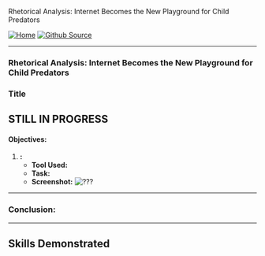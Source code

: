 Rhetorical Analysis: Internet Becomes the New Playground for Child Predators

<div style="display: inline-block;">
  <a href="https://breachopen.github.io/Chas-Riley/">
    <img src="https://img.shields.io/badge/Home-3ba0e6" alt="Home">
  </a>
</div>

<div style="display: inline-block;">
  <a href="https://github.com/BreachOpen/Chas-Riley/" target="_blank">
    <img src="https://img.shields.io/badge/Github_Source-3ba0e6" alt="Github Source">
  </a>
</div>


---

### Rhetorical Analysis: Internet Becomes the New Playground for Child Predators

### Title

## STILL IN PROGRESS

#### Objectives:

1. **:**
   - **Tool Used:** 
   - **Task:** 
   - **Screenshot:** ![???](???)

---

### Conclusion:



---

## Skills Demonstrated
